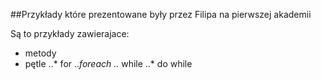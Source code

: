 ##Przykłady które prezentowane były przez Filipa na pierwszej akademii

Są to przykłady zawierajace:
* metody
* pętle
..* for
..*foreach
..* while
..* do while